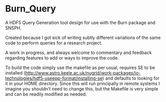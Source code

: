 Burn_Query
==========

A HDF5 Query Generation tool design for use with the Burn package and SNSPH. 

Created because I got sick of writing subtly different variations of the same
code to perform queries for a research project. 

A work in progress, and always welcome to commentary and feedback regarding
features to add or ways to improve the code.

To build the code simply use the makefile as per usual, requires SE to be installed 
(http://www.astro.keele.ac.uk/nugrid/work-packages/io-technologies/hdf5-useepp-format/installing-se) 
and defaults to looking for it in your HOME directory. Since this will run principally in 
remote systems I imagine you shouldn't need to change this, but the Makefile is very simple 
and can be readily modified as needed.

